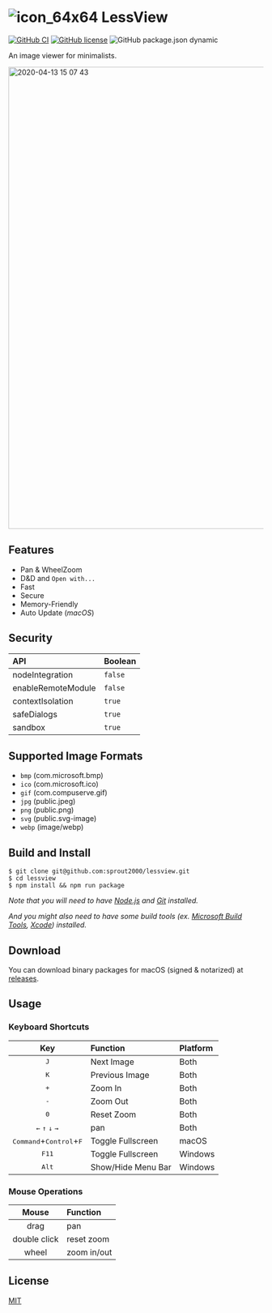 # ![icon_64x64](https://user-images.githubusercontent.com/52094761/79167678-fa353400-7e22-11ea-896b-4e7f600ad63a.png) LessView

[![GitHub CI](https://github.com/sprout2000/lessview/workflows/GitHub%20CI/badge.svg)](https://github.com/sprout2000/lessview/actions?query=workflow%3A%22GitHub+CI%22)
[![GitHub license](https://img.shields.io/github/license/sprout2000/lessview)](https://github.com/sprout2000/lessview/blob/master/LICENSE.md)
![GitHub package.json dynamic](https://img.shields.io/github/package-json/keywords/sprout2000/lessview)

An image viewer for minimalists.

<img width="912" alt="2020-04-13 15 07 43" src="https://user-images.githubusercontent.com/52094761/79097565-037abe00-7d9b-11ea-9f38-5a9e995792d8.png">

## Features

- Pan & WheelZoom
- D&D and `Open with...`
- Fast
- Secure
- Memory-Friendly
- Auto Update (*macOS*)

## Security

API | Boolean
:--- | :---
nodeIntegration | `false`
enableRemoteModule | `false`
contextIsolation | `true`
safeDialogs | `true`
sandbox | `true`

## Supported Image Formats

- `bmp` (com.microsoft.bmp)
- `ico` (com.microsoft.ico)
- `gif` (com.compuserve.gif)
- `jpg` (public.jpeg)
- `png` (public.png)
- `svg` (public.svg-image)
- `webp` (image/webp)

## Build and Install

```
$ git clone git@github.com:sprout2000/lessview.git
$ cd lessview
$ npm install && npm run package
```

*Note that you will need to have [Node.js](https://nodejs.org) and [Git](https://git-scm.com/) installed.*

*And you might also need to have some build tools (ex. [Microsoft Build Tools](https://www.microsoft.com/en-us/download/details.aspx?id=48159), [Xcode](https://apps.apple.com/app/xcode/id497799835)) installed.*

## Download

You can download binary packages for macOS (signed & notarized) at [releases](https://github.com/sprout2000/lessview/releases).

## Usage

### Keyboard Shortcuts

Key | Function | Platform
:---: | :--- | :---
<kbd>J</kbd> | Next Image | Both
<kbd>K</kbd> | Previous Image | Both
<kbd>+</kbd> | Zoom In | Both
<kbd>-</kbd> | Zoom Out | Both
<kbd>0</kbd> | Reset Zoom | Both
<kbd>&#8592;</kbd> <kbd>&#8593;</kbd> <kbd>&#8595;</kbd> <kbd>&#8594;</kbd> | pan | Both
<kbd>Command</kbd>+<kbd>Control</kbd>+<kbd>F</kbd> | Toggle Fullscreen | macOS
<kbd>F11</kbd> | Toggle Fullscreen | Windows
<kbd>Alt</kbd> | Show/Hide Menu Bar | Windows

### Mouse Operations

Mouse | Function
:---: | :---
drag | pan
double click | reset zoom
wheel | zoom in/out

## License

[MIT](https://github.com/sprout2000/lessview/blob/master/LICENSE.md)
